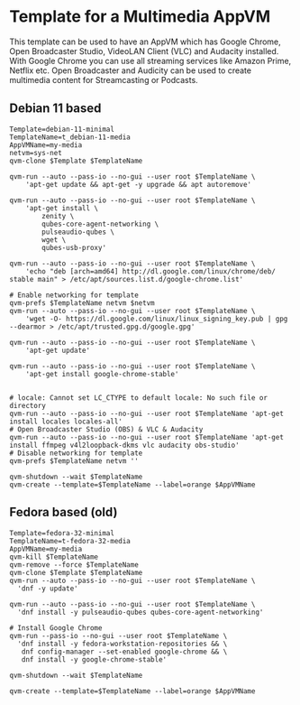 Template for a Multimedia AppVM
===============================
This template can be used to have an AppVM which has Google Chrome, Open Broadcaster Studio, VideoLAN Client (VLC) and Audacity installed.
With Google Chrome you can use all streaming services like Amazon Prime, Netflix etc.
Open Broadcaster and Audicity can be used to create multimedia content for Streamcasting or Podcasts.

## Debian 11 based
```
Template=debian-11-minimal
TemplateName=t_debian-11-media
AppVMName=my-media
netvm=sys-net
qvm-clone $Template $TemplateName

qvm-run --auto --pass-io --no-gui --user root $TemplateName \
	'apt-get update && apt-get -y upgrade && apt autoremove'

qvm-run --auto --pass-io --no-gui --user root $TemplateName \
	'apt-get install \
		zenity \
		qubes-core-agent-networking \
		pulseaudio-qubes \
		wget \
		qubes-usb-proxy'

qvm-run --auto --pass-io --no-gui --user root $TemplateName \
	'echo "deb [arch=amd64] http://dl.google.com/linux/chrome/deb/ stable main" > /etc/apt/sources.list.d/google-chrome.list'

# Enable networking for template
qvm-prefs $TemplateName netvm $netvm
qvm-run --auto --pass-io --no-gui --user root $TemplateName \
	'wget -O- https://dl.google.com/linux/linux_signing_key.pub | gpg --dearmor > /etc/apt/trusted.gpg.d/google.gpg'

qvm-run --auto --pass-io --no-gui --user root $TemplateName \
	'apt-get update'

qvm-run --auto --pass-io --no-gui --user root $TemplateName \
	'apt-get install google-chrome-stable'


# locale: Cannot set LC_CTYPE to default locale: No such file or directory
qvm-run --auto --pass-io --no-gui --user root $TemplateName 'apt-get install locales locales-all'
# Open Broadcaster Studio (OBS) & VLC & Audacity
qvm-run --auto --pass-io --no-gui --user root $TemplateName 'apt-get install ffmpeg v4l2loopback-dkms vlc audacity obs-studio'
# Disable networking for template
qvm-prefs $TemplateName netvm ''

qvm-shutdown --wait $TemplateName
qvm-create --template=$TemplateName --label=orange $AppVMName
```

## Fedora based (old)
```
Template=fedora-32-minimal
TemplateName=t-fedora-32-media
AppVMName=my-media
qvm-kill $TemplateName
qvm-remove --force $TemplateName
qvm-clone $Template $TemplateName
qvm-run --auto --pass-io --no-gui --user root $TemplateName \
  'dnf -y update'

qvm-run --auto --pass-io --no-gui --user root $TemplateName \
  'dnf install -y pulseaudio-qubes qubes-core-agent-networking'

# Install Google Chrome
qvm-run --pass-io --no-gui --user root $TemplateName \
  'dnf install -y fedora-workstation-repositories && \
   dnf config-manager --set-enabled google-chrome && \
   dnf install -y google-chrome-stable'

qvm-shutdown --wait $TemplateName

qvm-create --template=$TemplateName --label=orange $AppVMName
```
